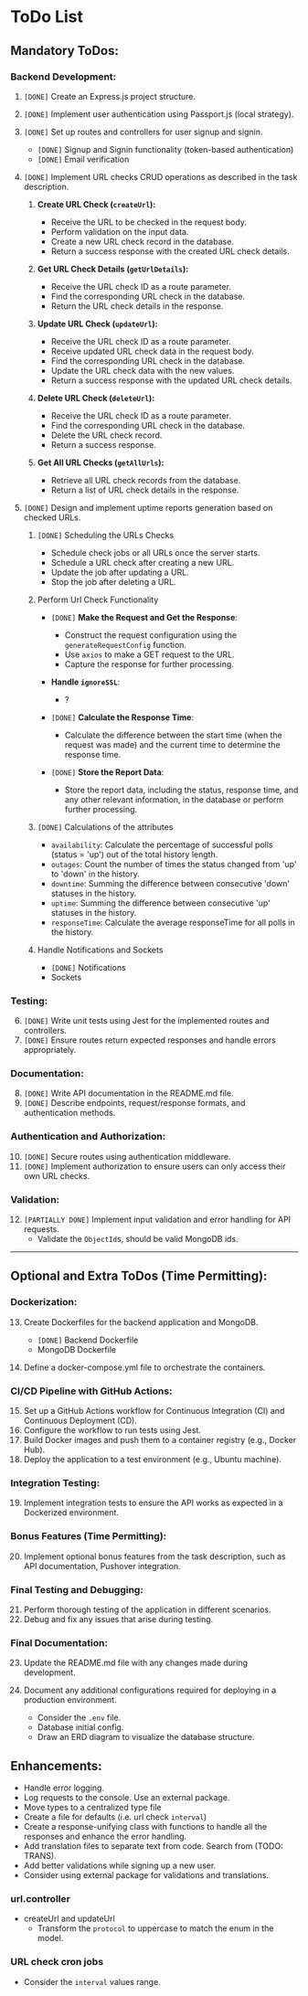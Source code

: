 # ToDo List

## Mandatory ToDos:

### Backend Development:

1. `[DONE]` Create an Express.js project structure.

2. `[DONE]` Implement user authentication using Passport.js (local strategy).

3. `[DONE]` Set up routes and controllers for user signup and signin.

   - `[DONE]` Signup and Signin functionality (token-based authentication)
   - `[DONE]` Email verification

4. `[DONE]` Implement URL checks CRUD operations as described in the task description.

   1. **Create URL Check (`createUrl`):**

      - Receive the URL to be checked in the request body.
      - Perform validation on the input data.
      - Create a new URL check record in the database.
      - Return a success response with the created URL check details.

   2. **Get URL Check Details (`getUrlDetails`):**

      - Receive the URL check ID as a route parameter.
      - Find the corresponding URL check in the database.
      - Return the URL check details in the response.

   3. **Update URL Check (`updateUrl`):**

      - Receive the URL check ID as a route parameter.
      - Receive updated URL check data in the request body.
      - Find the corresponding URL check in the database.
      - Update the URL check data with the new values.
      - Return a success response with the updated URL check details.

   4. **Delete URL Check (`deleteUrl`):**

      - Receive the URL check ID as a route parameter.
      - Find the corresponding URL check in the database.
      - Delete the URL check record.
      - Return a success response.

   5. **Get All URL Checks (`getAllUrls`):**
      - Retrieve all URL check records from the database.
      - Return a list of URL check details in the response.

5. `[DONE]` Design and implement uptime reports generation based on checked URLs.

   1. `[DONE]` Scheduling the URLs Checks

      - Schedule check jobs or all URLs once the server starts.
      - Schedule a URL check after creating a new URL.
      - Update the job after updating a URL.
      - Stop the job after deleting a URL.

   2. Perform Url Check Functionality

      - `[DONE]` **Make the Request and Get the Response**:

        - Construct the request configuration using the `generateRequestConfig` function.
        - Use `axios` to make a GET request to the URL.
        - Capture the response for further processing.

      - **Handle `ignoreSSL`**:

        - ?

      - `[DONE]` **Calculate the Response Time**:

        - Calculate the difference between the start time (when the request was made) and the current time to determine the response time.

      - `[DONE]` **Store the Report Data**:

        - Store the report data, including the status, response time, and any other relevant information, in the database or perform further processing.

   3. `[DONE]` Calculations of the attributes

      - `availability`: Calculate the percentage of successful polls (status = 'up') out of the total history length.
      - `outages`: Count the number of times the status changed from 'up' to 'down' in the history.
      - `downtime`: Summing the difference between consecutive 'down' statuses in the history.
      - `uptime`: Summing the difference between consecutive 'up' statuses in the history.
      - `responseTime`: Calculate the average responseTime for all polls in the history.

   4. Handle Notifications and Sockets
      - `[DONE]` Notifications
      - Sockets

### Testing:

6. `[DONE]` Write unit tests using Jest for the implemented routes and controllers.
7. `[DONE]` Ensure routes return expected responses and handle errors appropriately.

### Documentation:

8. `[DONE]` Write API documentation in the README.md file.
9. `[DONE]` Describe endpoints, request/response formats, and authentication methods.

### Authentication and Authorization:

10. `[DONE]` Secure routes using authentication middleware.
11. `[DONE]` Implement authorization to ensure users can only access their own URL checks.

### Validation:

12. `[PARTIALLY DONE]` Implement input validation and error handling for API requests.
    - Validate the `ObjectId`s, should be valid MongoDB ids.

---

## Optional and Extra ToDos (Time Permitting):

### Dockerization:

13. Create Dockerfiles for the backend application and MongoDB.

    - `[DONE]` Backend Dockerfile
    - MongoDB Dockerfile

14. Define a docker-compose.yml file to orchestrate the containers.

### CI/CD Pipeline with GitHub Actions:

15. Set up a GitHub Actions workflow for Continuous Integration (CI) and Continuous Deployment (CD).
16. Configure the workflow to run tests using Jest.
17. Build Docker images and push them to a container registry (e.g., Docker Hub).
18. Deploy the application to a test environment (e.g., Ubuntu machine).

### Integration Testing:

19. Implement integration tests to ensure the API works as expected in a Dockerized environment.

### Bonus Features (Time Permitting):

20. Implement optional bonus features from the task description, such as API documentation, Pushover integration.

### Final Testing and Debugging:

21. Perform thorough testing of the application in different scenarios.
22. Debug and fix any issues that arise during testing.

### Final Documentation:

23. Update the README.md file with any changes made during development.
24. Document any additional configurations required for deploying in a production environment.

    - Consider the `.env` file.
    - Database initial config.
    - Draw an ERD diagram to visualize the database structure.

## Enhancements:

- Handle error logging.
- Log requests to the console. Use an external package.
- Move types to a centralized type file
- Create a file for defaults (i.e. url check `interval`)
- Create a response-unifying class with functions to handle all the responses and enhance the error handling.
- Add translation files to separate text from code. Search from (TODO: TRANS).
- Add better validations while signing up a new user.
- Consider using external package for validations and translations.

### url.controller

- createUrl and updateUrl
  - Transform the `protocol` to uppercase to match the enum in the model.

### URL check cron jobs

- Consider the `interval` values range.
